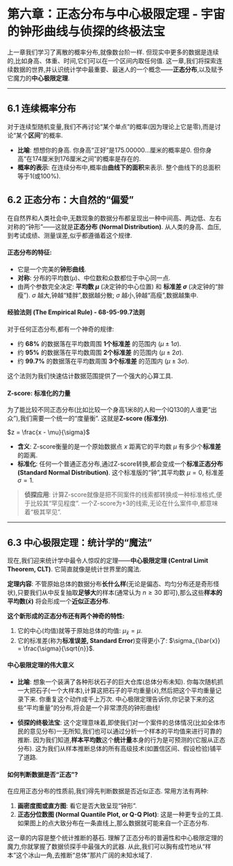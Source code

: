 
# 第六章：正态分布与中心极限定理 - 宇宙的钟形曲线与侦探的终极法宝

上一章我们学习了离散的概率分布,就像数台阶一样. 但现实中更多的数据是连续的,比如身高、体重、时间,它们可以在一个区间内取任何值. 这一章,我们将探索连续数据的世界,并认识统计学中最重要、最迷人的一个概念——**正态分布**,以及赋予它魔力的**中心极限定理**.

---

## 6.1 连续概率分布

对于连续型随机变量,我们不再讨论“某个单点”的概率(因为理论上它是零),而是讨论“某个**区间**”的概率.

*   **比喻**: 想想你的身高. 你身高“正好”是175.00000...厘米的概率是0. 但你身高“在174厘米到176厘米之间”的概率是存在的.
*   **概率的表示**: 在连续分布中,概率由**曲线下的面积**来表示. 整个曲线下的总面积等于1(或100%).

## 6.2 正态分布：大自然的“偏爱”

在自然界和人类社会中,无数现象的数据分布都呈现出一种中间高、两边低、左右对称的“钟形”——这就是**正态分布 (Normal Distribution)**. 从人类的身高、血压,到考试成绩、测量误差,似乎都遵循着这个规律.

#### 正态分布的特征:

*   它是一个完美的**钟形曲线**.
*   **对称**: 分布的平均数($\mu$)、中位数和众数都位于中心同一点.
*   由两个参数完全决定: **平均数 $\mu$** (决定钟的中心位置) 和 **标准差 $\sigma$** (决定钟的“胖瘦”). $\sigma$ 越大,钟越“矮胖”,数据越分散; $\sigma$ 越小,钟越“高瘦”,数据越集中.

#### 经验法则 (The Empirical Rule) - 68-95-99.7法则

对于任何正态分布,都有一个神奇的规律:

*   约 **68%** 的数据落在平均数周围 **1个标准差** 的范围内 ($\mu \pm 1\sigma$).
*   约 **95%** 的数据落在平均数周围 **2个标准差** 的范围内 ($\mu \pm 2\sigma$).
*   约 **99.7%** 的数据落在平均数周围 **3个标准差** 的范围内 ($\mu \pm 3\sigma$).

这个法则为我们快速估计数据范围提供了一个强大的心算工具.

#### Z-score: 标准化的力量

为了能比较不同正态分布(比如比较一个身高1米8的人和一个IQ130的人谁更“出众”),我们需要一个统一的“度量衡”. 这就是**Z-score (标准分)**.

$z = \frac{x - \mu}{\sigma}$

*   **含义**: Z-score衡量的是一个原始数据点 $x$ 距离它的平均数 $\mu$ 有多少个**标准差**的距离.
*   **标准化**: 任何一个普通正态分布,通过Z-score转换,都会变成一个**标准正态分布 (Standard Normal Distribution)**. 这个标准版的“钟”,其平均数 $\mu=0$, 标准差 $\sigma=1$.

> **侦探应用**: 计算Z-score就像是把不同案件的线索都转换成一种标准格式,便于比较其“罕见程度”. 一个Z-score为+3的线索,无论在什么案件中,都意味着“极其罕见”.

---

## 6.3 中心极限定理：统计学的“魔法”

现在,我们迎来统计学中最令人惊叹的定理——**中心极限定理 (Central Limit Theorem, CLT)**. 它简直就像是统计世界里的魔法.

**定理内容**: 不管原始总体的数据分布**长什么样**(无论是偏态、均匀分布还是奇形怪状),只要我们从中反复抽取**足够大**的样本(通常认为 $n \ge 30$ 即可),那么这些**样本的平均数($\bar{x}$)** 将会形成一个**近似正态分布**.

**这个新形成的正态分布还有两个神奇的特性:**
1.  它的中心(均值)就等于原始总体的均值: $\mu_{\bar{x}} = \mu$.
2.  它的标准差(称为**标准误差, Standard Error**)变得更小了: $\sigma_{\bar{x}} = \frac{\sigma}{\sqrt{n}}$.

#### 中心极限定理的伟大意义

*   **比喻**: 想象一个装满了各种形状石子的巨大仓库(总体分布未知). 你每次随机抓一大把石子(一个大样本),计算这把石子的平均重量($\bar{x}$),然后把这个平均重量记录下来. 你重复这个动作成千上万次. 中心极限定理告诉你,你记录下来的这些“平均重量”的分布,将会是一个非常漂亮的钟形曲线!

*   **侦探的终极法宝**: 这个定理意味着,即使我们对一个案件的总体情况(比如全体市民的意见分布)一无所知,我们也可以通过分析一个样本的平均值来进行可靠的推断. 因为我们知道,**样本平均数**这个**统计量**本身的行为是可预测的(它服从正态分布). 这为我们从样本推断总体的所有高级技术(如置信区间、假设检验)铺平了道路.

#### 如何判断数据是否“正态”?

在应用正态分布的性质前,我们得先判断数据是否近似正态. 常用方法有两种:

1.  **画密度图或直方图**: 看它是否大致呈现“钟形”.
2.  **正态分位数图 (Normal Quantile Plot, or Q-Q Plot)**: 这是一种更专业的工具. 如果图上的点大致分布在一条直线上,那么数据就可能来自一个正态分布.

这一章的内容是整个统计推断的基石. 理解了正态分布的普遍性和中心极限定理的魔力,你就掌握了数据侦探手中最强大的武器. 从此,我们可以胸有成竹地从“样本”这个冰山一角,去推断“总体”那片广阔的未知水域了.
